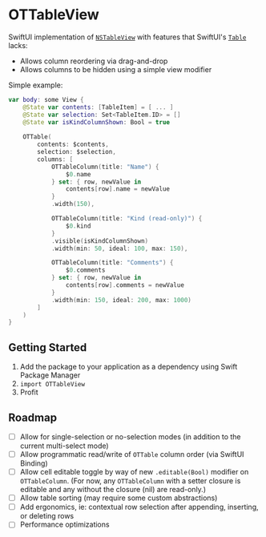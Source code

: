 # OTTableView

SwiftUI implementation of [`NSTableView`](https://developer.apple.com/documentation/appkit/nstableview) with features that SwiftUI's [`Table`](https://developer.apple.com/documentation/swiftui/table) lacks:

- Allows column reordering via drag-and-drop
- Allows columns to be hidden using a simple view modifier

Simple example:

```swift
var body: some View {
    @State var contents: [TableItem] = [ ... ]
    @State var selection: Set<TableItem.ID> = []
    @State var isKindColumnShown: Bool = true
    
    OTTable(
        contents: $contents,
        selection: $selection,
        columns: [
            OTTableColumn(title: "Name") {
                $0.name
	        } set: { row, newValue in
                contents[row].name = newValue
            }
            .width(150),

            OTTableColumn(title: "Kind (read-only)") { 
                $0.kind
            }
            .visible(isKindColumnShown)
            .width(min: 50, ideal: 100, max: 150),

            OTTableColumn(title: "Comments") { 
                $0.comments
            } set: { row, newValue in
                contents[row].comments = newValue
            }
            .width(min: 150, ideal: 200, max: 1000)
        ]
    )
}
```

## Getting Started

1. Add the package to your application as a dependency using Swift Package Manager
2. `import OTTableView`
3. Profit

## Roadmap

- [ ] Allow for single-selection or no-selection modes (in addition to the current multi-select mode)
- [ ] Allow programmatic read/write of `OTTable` column order (via SwiftUI Binding)
- [ ] Allow cell editable toggle by way of new `.editable(Bool)` modifier on `OTTableColumn`. (For now, any `OTTableColumn` with a setter closure is editable and any without the closure (nil) are read-only.)
- [ ] Allow table sorting (may require some custom abstractions)
- [ ] Add ergonomics, ie: contextual row selection after appending, inserting, or deleting rows
- [ ] Performance optimizations
